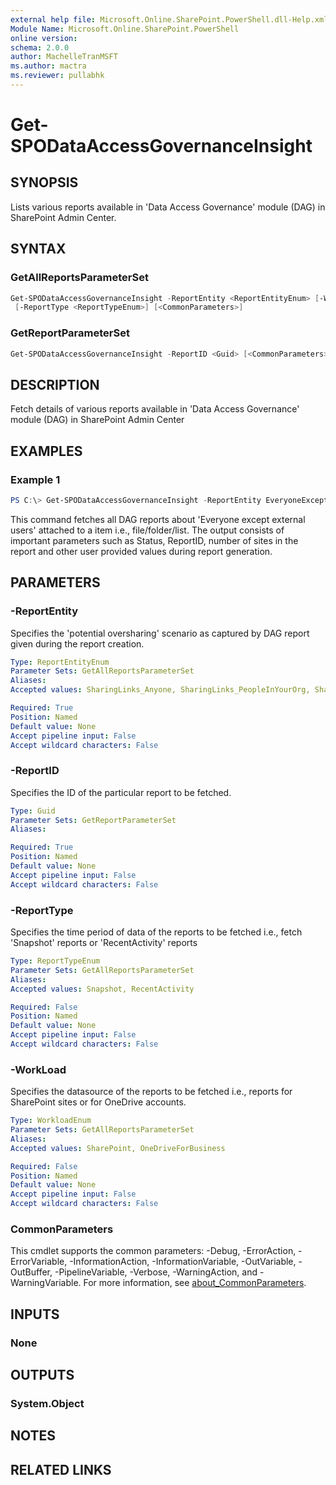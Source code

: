 ```yaml
---
external help file: Microsoft.Online.SharePoint.PowerShell.dll-Help.xml
Module Name: Microsoft.Online.SharePoint.PowerShell
online version:
schema: 2.0.0
author: MachelleTranMSFT
ms.author: mactra
ms.reviewer: pullabhk
---
```


# Get-SPODataAccessGovernanceInsight

## SYNOPSIS

Lists various reports available in 'Data Access Governance' module (DAG) in SharePoint Admin Center.

## SYNTAX

### GetAllReportsParameterSet

```powershell
Get-SPODataAccessGovernanceInsight -ReportEntity <ReportEntityEnum> [-WorkLoad <WorkloadEnum>]
 [-ReportType <ReportTypeEnum>] [<CommonParameters>]
```

### GetReportParameterSet

```powershell
Get-SPODataAccessGovernanceInsight -ReportID <Guid> [<CommonParameters>]
```

## DESCRIPTION

Fetch details of various reports available in 'Data Access Governance' module (DAG) in SharePoint Admin Center

## EXAMPLES

### Example 1

```powershell
PS C:\> Get-SPODataAccessGovernanceInsight -ReportEntity EveryoneExceptExternalUsersForItems
```

This command fetches all DAG reports about 'Everyone except external users' attached to a item i.e., file/folder/list. The output consists of important parameters such as Status, ReportID, number of sites in the report and other user provided values during report generation.

## PARAMETERS

### -ReportEntity

Specifies the 'potential oversharing' scenario as captured by DAG report given during the report creation.

```yaml
Type: ReportEntityEnum
Parameter Sets: GetAllReportsParameterSet
Aliases:
Accepted values: SharingLinks_Anyone, SharingLinks_PeopleInYourOrg, SharingLinks_Guests, SensitivityLabelForFiles, EveryoneExceptExternalUsersAtSite, EveryoneExceptExternalUsersForItems, PermissionedUsers

Required: True
Position: Named
Default value: None
Accept pipeline input: False
Accept wildcard characters: False
```

### -ReportID

Specifies the ID of the particular report to be fetched.

```yaml
Type: Guid
Parameter Sets: GetReportParameterSet
Aliases:

Required: True
Position: Named
Default value: None
Accept pipeline input: False
Accept wildcard characters: False
```

### -ReportType

Specifies the time period of data of the reports to be fetched i.e., fetch 'Snapshot' reports or 'RecentActivity' reports

```yaml
Type: ReportTypeEnum
Parameter Sets: GetAllReportsParameterSet
Aliases:
Accepted values: Snapshot, RecentActivity

Required: False
Position: Named
Default value: None
Accept pipeline input: False
Accept wildcard characters: False
```

### -WorkLoad

Specifies the datasource of the reports to be fetched i.e., reports for SharePoint sites or for OneDrive accounts.

```yaml
Type: WorkloadEnum
Parameter Sets: GetAllReportsParameterSet
Aliases:
Accepted values: SharePoint, OneDriveForBusiness

Required: False
Position: Named
Default value: None
Accept pipeline input: False
Accept wildcard characters: False
```

### CommonParameters

This cmdlet supports the common parameters: -Debug, -ErrorAction, -ErrorVariable, -InformationAction, -InformationVariable, -OutVariable, -OutBuffer, -PipelineVariable, -Verbose, -WarningAction, and -WarningVariable. For more information, see [about_CommonParameters](http://go.microsoft.com/fwlink/?LinkID=113216).

## INPUTS

### None

## OUTPUTS

### System.Object

## NOTES

## RELATED LINKS

